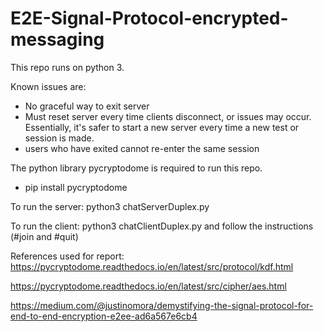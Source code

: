 # E2E-Signal-Protocol-encrypted-messaging
This repo runs on python 3.

Known issues are:
- No graceful way to exit server
- Must reset server every time clients disconnect, or issues may occur. Essentially, it's safer to start a new server every time a new test or session is made.
- users who have exited cannot re-enter the same session  


The python library pycryptodome is required to run this repo.
- pip install pycryptodome

To run the server: python3 chatServerDuplex.py

To run the client: python3 chatClientDuplex.py and follow the instructions (#join and #quit)

References used for report:
https://pycryptodome.readthedocs.io/en/latest/src/protocol/kdf.html

https://pycryptodome.readthedocs.io/en/latest/src/cipher/aes.html

https://medium.com/@justinomora/demystifying-the-signal-protocol-for-end-to-end-encryption-e2ee-ad6a567e6cb4
